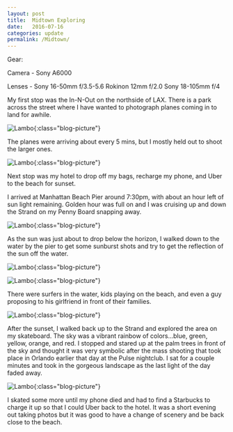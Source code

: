 ```yaml
---
layout: post
title:  Midtown Exploring
date:   2016-07-16
categories: update
permalink: /Midtown/
---
```


Gear:

Camera - Sony A6000

Lenses - Sony 16-50mm f/3.5-5.6
         Rokinon 12mm f/2.0
         Sony 18-105mm f/4

My first stop was the In-N-Out on the northside of LAX. There is a park across the street where I have wanted to photograph planes coming in to land for awhile.

![Lambo](https://c2.staticflickr.com/8/7416/27761393355_b425678015_b.jpg){:class="blog-picture"}

The planes were arriving about every 5 mins, but I mostly held out to shoot the larger ones.

![Lambo](https://c2.staticflickr.com/8/7462/27660633812_1d7fe62ceb_b.jpg){:class="blog-picture"}

Next stop was my hotel to drop off my bags, recharge my phone, and Uber to the beach for sunset.

I arrived at Manhattan Beach Pier around 7:30pm, with about an hour left of sun light remaining. Golden hour was full on and I was
cruising up and down the Strand on my Penny Board snapping away.

![Lambo](https://c2.staticflickr.com/8/7332/27149004934_c965d742ea_b.jpg){:class="blog-picture"}

As the sun was just about to drop below the horizon, I walked down to the water by the pier to get some sunburst shots and try to get the
reflection of the sun off the water.

![Lambo](https://c2.staticflickr.com/8/7339/27149007404_006461919c_b.jpg){:class="blog-picture"}

![Lambo](https://c2.staticflickr.com/8/7440/27482860330_6a5ee58da5_b.jpg){:class="blog-picture"}

There were surfers in the water, kids playing on the beach, and even a guy proposing to his girlfriend in front of their families.

![Lambo](https://c2.staticflickr.com/8/7367/27482857640_0c63b5870e_c.jpg){:class="blog-picture"}

After the sunset, I walked back up to the Strand and explored the area on my skateboard. The sky was a vibrant rainbow of colors...blue,
green, yellow, orange, and red. I stopped and stared up at the palm trees in front of the sky and thought it was very symbolic after the
mass shooting that took place in Orlando earlier that day at the Pulse nightclub. I sat for a couple minutes and took in the gorgeous
landscape as the last light of the day faded away.

![Lambo](https://c2.staticflickr.com/8/7324/27368649090_231d9e9d44_c.jpg){:class="blog-picture"}

I skated some more until my phone died and had to find a Starbucks to charge it up so that I could Uber back to the hotel. It was a short
evening out taking photos but it was good to have a change of scenery and be back close to the beach.
